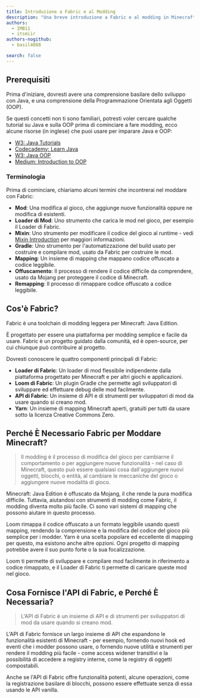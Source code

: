 ```yaml
---
title: Introduzione a Fabric e al Modding
description: "Una breve introduzione a Fabric e al modding in Minecraft: Java Edition."
authors:
  - IMB11
  - itsmiir
authors-nogithub:
  - basil4088

search: false
---
```


## Prerequisiti

Prima d'iniziare, dovresti avere una comprensione basilare dello sviluppo con Java, e una comprensione della Programmazione Orientata agli Oggetti (OOP).

Se questi concetti non ti sono familiari, potresti voler cercare qualche tutorial su Java e sulla OOP prima di cominciare a fare modding, ecco alcune risorse (in inglese) che puoi usare per imparare Java e OOP:

- [W3: Java Tutorials](https://www.w3schools.com/java/)
- [Codecademy: Learn Java](https://www.codecademy.com/learn/learn-java)
- [W3: Java OOP](https://www.w3schools.com/java/java_oop.asp)
- [Medium: Introduction to OOP](https://medium.com/@Adekola_Olawale/beginners-guide-to-object-oriented-programming-a94601ea2fbd)

### Terminologia

Prima di cominciare, chiariamo alcuni termini che incontrerai nel moddare con Fabric:

- **Mod**: Una modifica al gioco, che aggiunge nuove funzionalità oppure ne modifica di esistenti.
- **Loader di Mod**: Uno strumento che carica le mod nel gioco, per esempio il Loader di Fabric.
- **Mixin**: Uno strumento per modificare il codice del gioco al runtime - vedi [Mixin Introduction](https://fabricmc.net/wiki/tutorial:mixin_introduction) per maggiori informazioni.
- **Gradle**: Uno strumento per l'automatizzazione del build usato per costruire e compilare mod, usato da Fabric per costruire le mod.
- **Mapping**: Un insieme di mapping che mappano codice offuscato a codice leggibile.
- **Offuscamento**: Il processo di rendere il codice difficile da comprendere, usato da Mojang per proteggere il codice di Minecraft.
- **Remapping**: Il processo di rimappare codice offuscato a codice leggibile.

## Cos'è Fabric?

Fabric è una toolchain di modding leggera per Minecraft: Java Edition.

È progettato per essere una piattaforma per modding semplice e facile da usare. Fabric è un progetto guidato dalla comunità, ed è open-source, per cui chiunque può contribuire al progetto.

Dovresti conoscere le quattro componenti principali di Fabric:

- **Loader di Fabric**: Un loader di mod flessibile indipendente dalla piattaforma progettato per Minecraft e per altri giochi e applicazioni.
- **Loom di Fabric**: Un plugin Gradle che permette agli sviluppatori di sviluppare ed effettuare debug delle mod facilmente.
- **API di Fabric**: Un insieme di API e di strumenti per sviluppatori di mod da usare quando si creano mod.
- **Yarn**: Un insieme di mapping Minecraft aperti, gratuiti per tutti da usare sotto la licenza Creative Commons Zero.

## Perché È Necessario Fabric per Moddare Minecraft?

> Il modding è il processo di modifica del gioco per cambiarne il comportamento o per aggiungere nuove funzionalità - nel caso di Minecraft, questo può essere qualsiasi cosa dall'aggiungere nuovi oggetti, blocchi, o entità, al cambiare le meccaniche del gioco o aggiungere nuove modalità di gioco.

Minecraft: Java Edition è offuscato da Mojang, il che rende la pura modifica difficile. Tuttavia, aiutandosi con strumenti di modding come Fabric, il modding diventa molto più facile. Ci sono vari sistemi di mapping che possono aiutare in questo processo.

Loom rimappa il codice offuscato a un formato leggibile usando questi mapping, rendendo la comprensione e la modifica del codice del gioco più semplice per i modder. Yarn è una scelta popolare ed eccellente di mapping per questo, ma esistono anche altre opzioni. Ogni progetto di mapping potrebbe avere il suo punto forte o la sua focalizzazione.

Loom ti permette di sviluppare e compilare mod facilmente in riferimento a codice rimappato, e il Loader di Fabric ti permette di caricare queste mod nel gioco.

## Cosa Fornisce l'API di Fabric, e Perché È Necessaria?

> L'API di Fabric è un insieme di API e di strumenti per sviluppatori di mod da usare quando si creano mod.

L'API di Fabric fornisce un largo insieme di API che espandono le funzionalità esistenti di Minecraft - per esempio, fornendo nuovi hook ed eventi che i modder possono usare, o fornendo nuove utilità e strumenti per rendere il modding più facile - come access widener transitivi e la possibilità di accedere a registry interne, come la registry di oggetti compostabili.

Anche se l'API di Fabric offre funzionalità potenti, alcune operazioni, come la registrazione basilare di blocchi, possono essere effettuate senza di essa usando le API vanilla.
